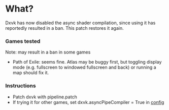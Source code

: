 # What?
Dxvk has now disabled the async shader compilation, since using it has reportedly resulted in a ban. This patch restores it again.

### Games tested
Note: may result in a ban in some games

* Path of Exile: seems fine. Atlas may be buggy first, but toggling display mode (e.g. fullscreen to windowed fullscreen and back) or running a map should fix it.

### Instructions

* Patch dxvk with pipeline.patch
* If trying it for other games, set dxvk.asyncPipeCompiler = True in [config](https://github.com/doitsujin/dxvk/wiki/Configuration)

